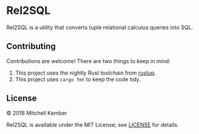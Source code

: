 # Rel2SQL

Rel2SQL is a utility that converts tuple relational calculus queries into SQL.

## Contributing

Contributions are welcome! There are two things to keep in mind:

1. This project uses the nightly Rust toolchain from [rustup][].
2. This project uses `cargo fmt` to keep the code tidy.

[rustup]: https://www.rustup.rs/

## License

© 2018 Mitchell Kember

Rel2SQL is available under the MIT License; see [LICENSE](LICENSE.md) for details.